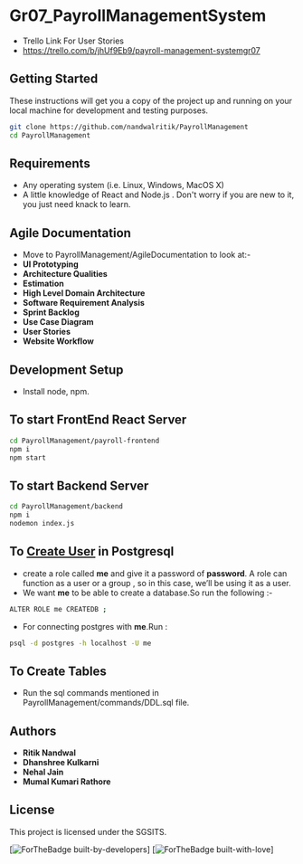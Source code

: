 # Gr07_PayrollManagementSystem

- Trello Link For User Stories
- https://trello.com/b/jhUf9Eb9/payroll-management-systemgr07

## Getting Started

These instructions will get you a copy of the project up and running on your local machine for development and testing purposes.
```bash
git clone https://github.com/nandwalritik/PayrollManagement
cd PayrollManagement
```

## Requirements

- Any operating system (i.e. Linux, Windows, MacOS X)
- A little knowledge of React and Node.js . Don't worry if you are new to it, you just need knack to learn.

## Agile Documentation

- Move to PayrollManagement/AgileDocumentation to look at:-
- **UI Prototyping**
- **Architecture Qualities**
- **Estimation**
- **High Level Domain Architecture**
- **Software Requirement Analysis**
- **Sprint Backlog**
- **Use Case Diagram**
- **User Stories**
- **Website Workflow**

## Development Setup

- Install node, npm.

## To start FrontEnd React Server
```bash
cd PayrollManagement/payroll-frontend
npm i
npm start
```

## To start Backend Server
```bash
cd PayrollManagement/backend
npm i
nodemon index.js
```

## To [Create User](https://blog.logrocket.com/nodejs-expressjs-postgresql-crud-rest-api-example/#:~:text=have%20superuser%20privileges.-,Creating%20a%20role%20in%20Postgres,-First%2C%20we%E2%80%99ll%20create) in Postgresql

- create a role called **me** and give it a password of **password**. A role can function as a user or a group , so in this case, we’ll be using it as a user.
- We want **me** to be able to create a database.So run the following :-
 ```bash
 ALTER ROLE me CREATEDB ;
 ```
- For connecting postgres with **me**.Run :
```bash
psql -d postgres -h localhost -U me
```

## To Create Tables

- Run the sql commands mentioned in PayrollManagement/commands/DDL.sql file.

## Authors

- **Ritik Nandwal**
- **Dhanshree Kulkarni**
- **Nehal Jain**
- **Mumal Kumari Rathore**

## License

This project is licensed under the SGSITS.

[![ForTheBadge built-by-developers](http://ForTheBadge.com/images/badges/built-by-developers.svg)]
[![ForTheBadge built-with-love](http://ForTheBadge.com/images/badges/built-with-love.svg)]
